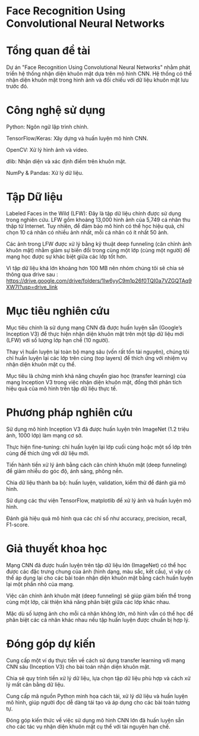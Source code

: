 # Face Recognition Using Convolutional Neural Networks

# Tổng quan đề tài
Dự án "Face Recognition Using Convolutional Neural Networks" nhằm phát triển hệ thống nhận diện khuôn mặt dựa trên mô hình CNN. Hệ thống có thể nhận diện khuôn mặt trong hình ảnh và đối chiếu với dữ liệu khuôn mặt lưu trước đó.

# Công nghệ sử dụng

Python: Ngôn ngữ lập trình chính.

TensorFlow/Keras: Xây dựng và huấn luyện mô hình CNN.

OpenCV: Xử lý hình ảnh và video.

dlib: Nhận diện và xác định điểm trên khuôn mặt.

NumPy & Pandas: Xử lý dữ liệu.

# Tập Dữ liệu

Labeled Faces in the Wild (LFW): Đây là tập dữ liệu chính được sử dụng trong nghiên cứu. LFW gồm khoảng 13,000 hình ảnh của 5,749 cá nhân thu thập từ Internet. Tuy nhiên, để đảm bảo mô hình có thể học hiệu quả, chỉ chọn 10 cá nhân có nhiều ảnh nhất, mỗi cá nhân có ít nhất 50 ảnh.

Các ảnh trong LFW được xử lý bằng kỹ thuật deep funneling (căn chỉnh ảnh khuôn mặt) nhằm giảm sự biến đổi trong cùng một lớp (cùng một người) để mạng học được sự khác biệt giữa các lớp tốt hơn.

Vì tập dữ liệu khá lớn khoảng hơn 100 MB nên nhóm chúng tôi sẽ chia sẻ thông qua drive sau : https://drive.google.com/drive/folders/1lw6yyC9m1p26f0TQI0a7VZGQTAq9XW7I?usp=drive_link  

# Mục tiêu nghiên cứu

Mục tiêu chính là sử dụng mạng CNN đã được huấn luyện sẵn (Google’s Inception V3) để thực hiện nhận diện khuôn mặt trên một tập dữ liệu mới (LFW) với số lượng lớp hạn chế (10 người).

Thay vì huấn luyện lại toàn bộ mạng sâu (vốn rất tốn tài nguyên), chúng tôi chỉ huấn luyện lại các lớp trên cùng (top layers) để thích ứng với nhiệm vụ nhận diện khuôn mặt cụ thể.

Mục tiêu là chứng minh khả năng chuyển giao học (transfer learning) của mạng Inception V3 trong việc nhận diện khuôn mặt, đồng thời phân tích hiệu quả của mô hình trên tập dữ liệu thực tế.

# Phương pháp nghiên cứu

Sử dụng mô hình Inception V3 đã được huấn luyện trên ImageNet (1.2 triệu ảnh, 1000 lớp) làm mạng cơ sở.

Thực hiện fine-tuning: chỉ huấn luyện lại lớp cuối cùng hoặc một số lớp trên cùng để thích ứng với dữ liệu mới.

Tiến hành tiền xử lý ảnh bằng cách căn chỉnh khuôn mặt (deep funneling) để giảm nhiễu do góc độ, ánh sáng, phông nền.

Chia dữ liệu thành ba bộ: huấn luyện, validation, kiểm thử để đánh giá mô hình.

Sử dụng các thư viện TensorFlow, matplotlib để xử lý ảnh và huấn luyện mô hình.

Đánh giá hiệu quả mô hình qua các chỉ số như accuracy, precision, recall, F1-score.

# Giả thuyết khoa học

Mạng CNN đã được huấn luyện trên tập dữ liệu lớn (ImageNet) có thể học được các đặc trưng chung của ảnh (hình dạng, màu sắc, kết cấu), vì vậy có thể áp dụng lại cho các bài toán nhận diện khuôn mặt bằng cách huấn luyện lại một phần nhỏ của mạng.

Việc căn chỉnh ảnh khuôn mặt (deep funneling) sẽ giúp giảm biến thể trong cùng một lớp, cải thiện khả năng phân biệt giữa các lớp khác nhau.

Mặc dù số lượng ảnh cho mỗi cá nhân không lớn, mô hình vẫn có thể học để phân biệt các cá nhân khác nhau nếu tập huấn luyện được chuẩn bị hợp lý.

# Đóng góp dự kiến
Cung cấp một ví dụ thực tiễn về cách sử dụng transfer learning với mạng CNN sâu (Inception V3) cho bài toán nhận diện khuôn mặt.

Chia sẻ quy trình tiền xử lý dữ liệu, lựa chọn tập dữ liệu phù hợp và cách xử lý mất cân bằng dữ liệu.

Cung cấp mã nguồn Python minh họa cách tải, xử lý dữ liệu và huấn luyện mô hình, giúp người đọc dễ dàng tái tạo và áp dụng cho các bài toán tương tự.

Đóng góp kiến thức về việc sử dụng mô hình CNN lớn đã huấn luyện sẵn cho các tác vụ nhận diện khuôn mặt cụ thể với tài nguyên hạn chế.



